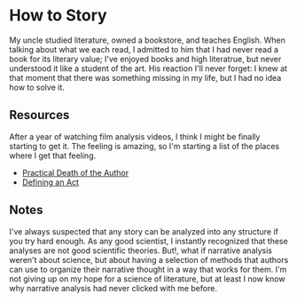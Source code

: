 # How to Story

My uncle studied literature, owned a bookstore, and teaches English.
When talking about what we each read, I admitted to him that I had never read a book for its literary value; I've enjoyed books and high literatrue, but never understood it like a student of the art.
His reaction I'll never forget: I knew at that moment that there was something missing in my life, but I had no idea how to solve it.

## Resources

After a year of watching film analysis videos, I think I might be finally starting to get it.
The feeling is amazing, so I'm starting a list of the places where I get that feeling.

 * [Practical Death of the Author](https://www.sharpeverse.com/blog/2018/1/22/how-blade-runner-changed-the-way-i-think-about-writing)
 * [Defining an Act](https://www.youtube.com/watch?v=j56WPBaiPYQ)


## Notes

I've always suspected that any story can be analyzed into any structure if you try hard enough.
As any good scientist, I instantly recognized that these analyses are not good scientific theories.
But!, what if narrative analysis weren't about science, but about having a selection of methods that authors can use to organize their narrative thought in a way that works for them.
I'm not giving up on my hope for a science of literature, but at least I now know why narrative analysis had never clicked with me before.